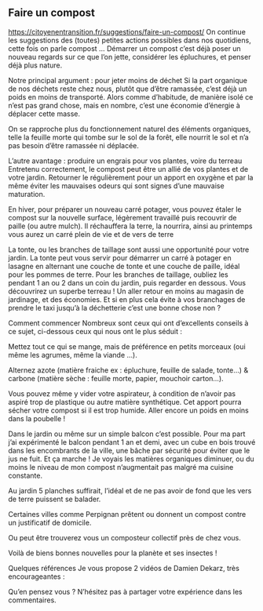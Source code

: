 ## Faire un compost

https://citoyenentransition.fr/suggestions/faire-un-compost/
On continue les suggestions des (toutes) petites actions possibles dans nos quotidiens, cette fois on parle compost 
…
Démarrer un compost c’est déjà poser un nouveau regards sur ce que l’on jette, considérer les épluchures, et penser déjà plus nature.

Notre principal argument :
pour jeter moins de déchet
Si la part organique de nos déchets reste chez nous, plutôt que d’être ramassée, c’est déjà un poids en moins de transporté.
Alors comme d’habitude, de manière isolé ce n’est pas grand chose, mais en nombre, c’est une économie d’énergie à déplacer cette masse.

On se rapproche plus du fonctionnement naturel des éléments organiques, telle la feuille morte qui tombe sur le sol de la forêt, elle nourrit le sol et n’a pas besoin d’être ramassée ni déplacée.

L’autre avantage : produire un engrais pour vos plantes, voire du terreau
Entretenu correctement, le compost peut être un allié de vos plantes et de votre jardin. Retourner le régulièrement pour un apport en oxygène et par la même éviter les mauvaises odeurs qui sont signes d’une mauvaise maturation.

En hiver, pour préparer un nouveau carré potager, vous pouvez étaler le compost sur la nouvelle surface, légèrement travaillé puis recouvrir de paille (ou autre mulch). Il réchauffera la terre, la nourrira, ainsi au printemps vous aurez un carré plein de vie et de vers de terre

La tonte, ou les branches de taillage sont aussi une opportunité pour votre jardin. La tonte peut vous servir pour démarrer un carré à potager en lasagne en alternant une couche de tonte et une couche de paille, idéal pour les pommes de terre. Pour les branches de taillage, oubliez les pendant 1 an ou 2 dans un coin du jardin, puis regarder en dessous. Vous découvrirez un superbe terreau ! Un aller retour en moins au magasin de jardinage, et des économies.
Et si en plus cela évite à vos branchages de prendre le taxi jusqu’à la déchetterie c’est une bonne chose non ?

Comment commencer
Nombreux sont ceux qui ont d’excellents conseils à ce sujet, ci-dessous ceux qui nous ont le plus séduit :

Mettez tout ce qui se mange, mais de préférence en petits morceaux (oui même les agrumes, même la viande …).

Alternez azote (matière fraiche ex : épluchure, feuille de salade, tonte…) & carbone (matière sèche : feuille morte, papier, mouchoir carton…).

Vous pouvez même y vider votre aspirateur, à condition de n’avoir pas aspiré trop de plastique ou autre matière synthétique. Cet apport pourra sécher votre compost si il est trop humide. Aller encore un poids en moins dans la poubelle !

Dans le jardin ou même sur un simple balcon c’est possible. Pour ma part j’ai expérimenté le balcon pendant 1 an et demi, avec un cube en bois trouvé dans les encombrants de la ville, une bâche par sécurité pour éviter que le jus ne fuit. Et ça marche !
Je voyais les matières organiques diminuer, ou du moins le niveau de mon compost n’augmentait pas malgré ma cuisine constante.

Au jardin 5 planches suffirait, l’idéal et de ne pas avoir de fond que les vers de terre puissent se balader.

Certaines villes comme Perpignan prêtent ou donnent un compost contre un justificatif de domicile.

Ou peut être trouverez vous un composteur collectif près de chez vous.

Voilà de biens bonnes nouvelles pour la planète et ses insectes !

Quelques références
Je vous propose 2 vidéos de Damien Dekarz, très encourageantes :

 
Qu’en pensez vous ? N’hésitez pas à partager votre expérience dans les commentaires.
